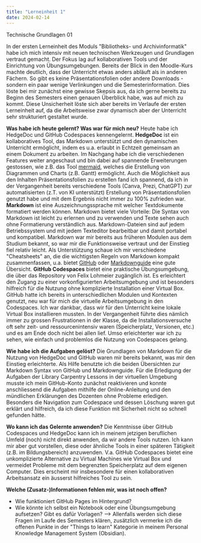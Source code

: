 ```yaml
---
title: "Lerneinheit 1"
date: 2024-02-14
---
```


Technische Grundlagen 01

In der ersten Lerneinheit des Moduls "Bibliotheks- und Archivinformatik" habe ich mich intensiv mit neuen technischen Werkzeugen und Grundlagen vertraut gemacht. Der Fokus lag auf kollaborativen Tools und der Einrichtung von Übungsumgebungen. Bereits der Blick in den Moodle-Kurs machte deutlich, dass der Unterricht etwas anders abläuft als in anderen Fächern. So gibt es keine Präsentationsfolien oder andere Downloads - sondern ein paar wenige Verlinkungen und die Semesterinformation. Dies löste bei mir zunächst eine gewisse Skepsis aus, da ich gerne bereits zu Beginn des Semesters einen genauen Überblick habe, was auf mich zu kommt. Diese Unsicherheit löste sich aber bereits im Verlaufe der ersten Lerneinheit auf, da die Arbeitsweise zwar dynamisch aber der Unterricht sehr strukturiert gestaltet wurde.

**Was habe ich heute gelernt? Was war für mich neu?**
Heute habe ich HedgeDoc und GitHub Codespaces kennengelernt. 
**HedgeDoc** ist ein kollaboratives Tool, das Markdown unterstützt und den dynamischen Unterricht ermöglicht, indem es u.a. erlaubt in Echtzeit gemeinsam an einem Dokument zu arbeiten. Im Nachgang habe ich die verschiedenen Features weiter angeschaut und bin dabei auf spannende Erweiterungen gestossen, wie z.B. das Tool [mermaid](https://mermaid.js.org/#/), welches die Erstellung von Diagrammen und Charts (z.B. Gantt) ermöglicht. Auch die Möglichkeit aus den Inhalten Präsentationsfolien zu erstellen fand ich spannend, da ich in der Vergangenheit bereits verschiedene Tools (Canva, Prezi, ChatGPT) zur automatisierten (z.T. von KI unterstützt) Erstellung von Präsentationsfolien genutzt habe und mit dem Ergebnis nicht immer zu 100% zufrieden war.
**Markdown** ist eine Auszeichnungssprache mit welcher Textdokumente formatiert werden können. Markdown bietet viele Vorteile: Die Syntax von Markdown ist leicht zu erlernen und zu verwenden und Texte sehen auch ohne Formatierung verständlich aus. Markdown-Dateien sind auf jedem Betriebssystem und mit jedem Texteditor bearbeitbar und damit portabel und kompatibel. Markdown war mir bereits aus früheren Modulen aus dem Studium bekannt, so war mir die Funktionsweise vertraut und der Einstieg fiel relativ leicht. Als Unterstützung schaue ich mir verschiedene "Cheatsheets" an, die die wichtigsten Regeln von Markdown kompakt zusammenfassen, u.a. bietet [GitHub](https://docs.github.com/de/get-started/writing-on-github/getting-started-with-writing-and-formatting-on-github/basic-writing-and-formatting-syntax) oder [Markdownguide](https://www.markdownguide.org/cheat-sheet/) eine gute Übersicht.
**GitHub Codespaces** bietet eine praktische Übungsumgebung, die über das Repository von Felix Lohmeier zugänglich ist. Es erleichtert den Zugang zu einer vorkonfigurierten Arbeitsumgebung und ist besonders hilfreich für die Nutzung ohne komplizierte Installation einer Virtual Box. GitHub hatte ich bereits in unterschiedlichen Modulen und Kontexten genutzt, neu war für mich die virtuelle Arbeitsumgebung in den Codespaces. Ich war dankbar, dass wir für den Unterricht keine lokale Virtual Box installieren mussten. In der Vergangenheit führte dies nämlich immer zu grossen Frustrationen in der Klasse, da die Installationsversuche oft sehr zeit- und ressourcenintensiv waren (Speicherplatz, Versionen, etc.) und es am Ende doch nicht bei allen lief. Umso erleichterter war ich zu sehen, wie einfach und problemlos die Nutzung von Codespaces gelang.

**Wie habe ich die Aufgaben gelöst?**
Die Grundlagen von Markdown für die Nutzung von HedgeDoc und GitHub waren mir bereits bekannt, was mir den Einstieg erleichterte. Als Hilfe benutzte ich die beiden Übersichten zur Markdown Syntax von GitHub und Markdownguide. Für die Erledigung der Aufgaben der Library Carpentry Lessons in der virtuellen Umgebung musste ich mein GitHub-Konto zunächst reaktivieren und konnte anschliessend die Aufgaben mithilfe der Online-Anleitung und den mündlichen Erklärungen des Dozenten ohne Probleme erledigen. Besonders die Navigation zum Codespace und dessen Löschung waren gut erklärt und hilfreich, da ich diese Funktion mit Sicherheit nicht so schnell gefunden hätte. 

**Wo kann ich das Gelernte anwenden?**
Die Kenntnisse über GitHub Codespaces und HedgeDoc kann ich in meinem jetzigen beruflichen Umfeld (noch) nicht direkt anwenden, da wir andere Tools nutzen. Ich kann mir aber gut vorstellen, diese oder ähnliche Tools in einer späteren Tätigkeit (z.B. im Bildungsbereich) anzuwenden. V.a. GitHub Codespaces bietet eine unkomplizierte Alternative zu Virtual Machines wie Virtual Box und vermeidet Probleme mit dem begrenzten Speicherplatz auf dem eigenen Computer. Dies erscheint mir insbesondere für einen kollaborativen Arbeitsansatz ein äusserst hilfreiches Tool zu sein. 

**Welche (Zusatz-)Informationen fehlen mir, was ist noch offen?**
- Wie funktioniert GitHub Pages im Hintergrund?
- Wie könnte ich selbst ein Notebook oder eine Übungsumgebung aufsetzen? Gibt es dafür Vorlagen?
--> Allenfalls werden sich diese Fragen im Laufe des Semesters klären, zusätzlich vermerke ich die offenen Punkte in der "Things to learn" Kategorie in meinem Personal Knowledge Management System (Obsidian).
